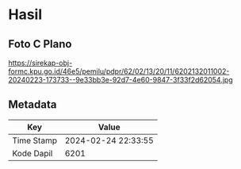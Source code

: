 # Hasil

## Foto C Plano

https://sirekap-obj-formc.kpu.go.id/46e5/pemilu/pdpr/62/02/13/20/11/6202132011002-20240223-173733--9e33bb3e-92d7-4e60-9847-3f33f2d62054.jpg


## Metadata

| Key        | Value               |
| ---------- | ------------------- |
| Time Stamp | 2024-02-24 22:33:55 |
| Kode Dapil | 6201                |



